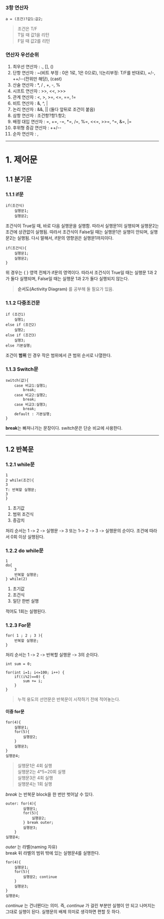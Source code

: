 
### 3항 연산자
```
a = (조건)?값1:값2;
```
>조건은 T/F  
>T일 때 값1을 리턴   
>F일 때 값2를 리턴

### 연산자 우선순위
1. 최우선 연산자 : ., [], ()
2. 단항 연산자 : ~(비트 부정 : 0은 1로, 1은 0으로), !(논리부정: T/F를 반대로), +/-, ++/--(전위만 해당), (cast)
3. 산술 연산자 : *, / , +, -, %
4. 시프트 연산자 : >>, <<, >>>
5. 관계 연산자 : <, >, >=, <=, ==, !=
6. 비트 연산자 : &, ^, |
7. 논리 연산자 : &&, || (둘다 앞뒤로 조건이 붙음)
8. 삼항 연산자 : 조건항?항1:항2;
9. 배정 대입 연산자 : =, +=, -=, *=, /=, %=, <<=, >>=, ^=, &=, |=
10. 후위형 증감 연산자 : ++/--
11. 순차 연산자 : ,


<hr/>

# 1. 제어문
## 1.1 분기문
### 1.1.1 if문
```
if(조건식)
    실행문1;
    실행문2;
```
조건식이 True일 때, 바로 다음 실행문을 실행함. 따라서 실행문1이 실행되며 실행문2는 조건에 상관없이 실행됨. 따라서 조건식이 False일 때는 실행문1은 실행이 안되며, 실행문2는 실행됨. 다시 말해서, if문의 영향권은 실행문1까지이다.

```
if(조건식){
    실행문1;
    실행문2;
}
```
위 경우는 { } 영역 전체가 if문의 영역이다. 따라서 조건식이 True일 때는 실행문 1과 2가 둘다 실행되며, False일 때는 실행문 1과 2가 둘다 실행되지 않는다.

> **순서도(Activity Diagram)** 를 공부해 둘 필요가 있음.

### 1.1.2 다중조건문
```
if (조건1)
    실행1;
else if (조건2)
    실행2;
else if (조건3)
    실행3;
else 기본실행;
```

조건이 **범위** 인 경우 작은 범위에서 큰 범위 순서로 나열한다.

### 1.1.3 Switch문
```
switch(값){
    case 비교1:실행1;
        break;
    case 비교2:실행2;
        break;
    case 비교3:실행3;
        break;
    default : 기본실행;
}
```
**break**는 빠져나가는 문장이다.
switch문은 단순 비교에 사용한다.

---

## 1.2 반복문
### 1.2.1 while문
```
1
2 while(조건){
3
T: 반복할 실행문;
3
}
```
1. 초기값
2. 범위 조건식
3. 증감치

처리 순서는 1 -> 2 -> 실행문 -> 3 또는 1-> 2 -> 3 -> 실행문의 순이다.
조건에 따라서 0회 이상 실행된다.

### 1.2.2 do while문
```
1
do{
    3
    반복할 실행문;
} while(2)
```
1. 초기값
2. 조건식
3. 일단 한번 실행

적어도 1회는 실행된다.

### 1.2.3 For문
```
for( 1 ; 2 ; 3 ){
    반복할 실행문;
}
```
처리 순서는 1 -> 2 -> 반복할 실행문 -> 3의 순이다.

```
int sum = 0;

for(int i=1; i<=100; i++) {
    if((i%2)==0) {
        sum += i;
    }
}
```

>누적 용도의 선언문은 반복문이 시작하기 전에 적어놓는다.

#### 이중 for문
```
for(4){
    실행문1;
    for(5){
        실행문2;
    }
    실행문3;
}
실행문4;
```
>실행문1은 4회 실행  
실행문2는 4*5=20회 실행         
실행문3은 4회 실행      
실행문4는 1회 실행

_break_ 는 반복문 block을 한 번만 벗어날 수 있다.

```
outer: for(4){
        실행문1;
        for(5){
            실행문2;
        } break outer;
        실행문3;
    }
실행문4;
```
_outer_ 는 라벨(naming 자유)    
break 뒤 라벨의 범위 밖에 있는 실행문4를 실행한다. 

```
for(4){
    실행문1;
    for(5){
        실행문2; continue
    }
    실행문3;
}
실행문4;
```
_continue_ 는 건너뛴다는 의미. 즉, _continue_ 가 걸린 부분만 실행이 안 되고 나머지는 그대로 실행이 된다. 실행문의 배제 의미로 생각하면 편할 듯 하다.